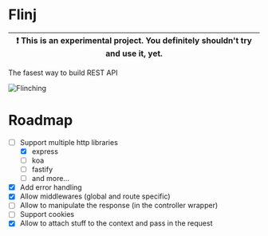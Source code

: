 # Flinj

| :exclamation: This is an experimental project. You definitely shouldn't try and use it, yet. |
| -------------------------------------------------------------------------------------------- |

The fasest way to build REST API

![Flinching](https://media.giphy.com/media/TpXiNmXLdpOaEENYci/giphy.gif)

# Roadmap

- [ ] Support multiple http libraries
  - [x] express
  - [ ] koa
  - [ ] fastify
  - [ ] and more...
- [x] Add error handling
- [x] Allow middlewares (global and route specific)
- [ ] Allow to manipulate the response (in the controller wrapper)
- [ ] Support cookies
- [x] Allow to attach stuff to the context and pass in the request
